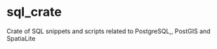 sql_crate
=========

Crate of SQL snippets and scripts related to PostgreSQL,, PostGIS and SpatiaLite
